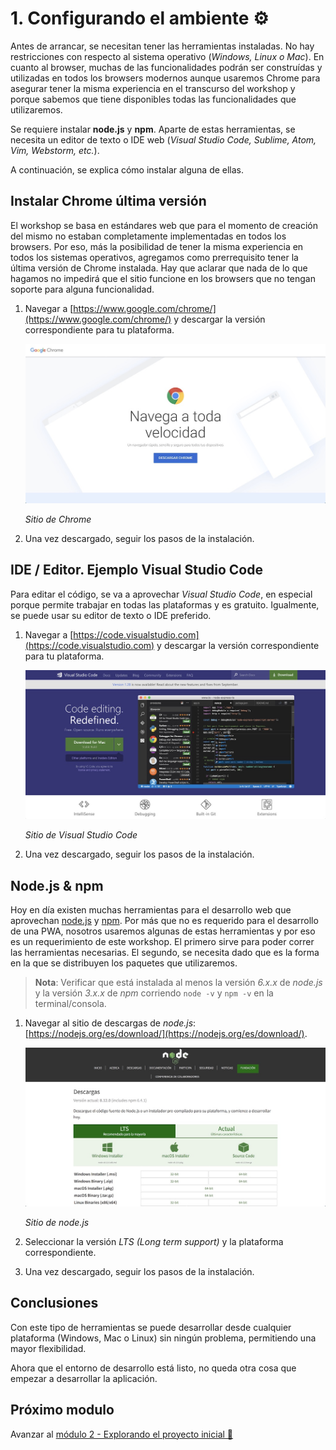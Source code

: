 # 1. Configurando el ambiente ⚙

Antes de arrancar, se necesitan tener las herramientas instaladas. No hay restricciones con respecto al sistema operativo (_Windows, Linux o Mac_).
En cuanto al browser, muchas de las funcionalidades podrán ser construídas y utilizadas en todos los browsers modernos aunque usaremos Chrome para asegurar tener la misma experiencia en el transcurso del workshop y porque sabemos que tiene disponibles todas las funcionalidades que utilizaremos. 

Se requiere instalar **node.js** y **npm**. Aparte de estas herramientas, se necesita un editor de texto o IDE web (_Visual Studio Code, Sublime, Atom, Vim, Webstorm, etc._). 

A continuación, se explica cómo instalar alguna de ellas.


## Instalar Chrome última versión

El workshop se basa en estándares web que para el momento de creación del mismo no estaban completamente implementadas en todos los browsers. Por eso, más la posibilidad de tener la misma experiencia en todos los sistemas operativos, agregamos como prerrequisito tener la última versión de Chrome instalada. Hay que aclarar que nada de lo que hagamos no impedirá que el sitio funcione en los browsers que no tengan soporte para alguna funcionalidad.

1. Navegar a [https://www.google.com/chrome/](https://www.google.com/chrome/) y descargar la versión correspondiente para tu plataforma.

    ![Sitio de Chrome](./images/chrome.jpg "Sitio de Chrome")

    _Sitio de Chrome_

1. Una vez descargado, seguir los pasos de la instalación.

## IDE / Editor. Ejemplo Visual Studio Code

Para editar el código, se va a aprovechar _Visual Studio Code_, en especial porque permite trabajar en todas las plataformas y es gratuito. Igualmente, se puede usar su editor de texto o IDE preferido.

1. Navegar a [https://code.visualstudio.com](https://code.visualstudio.com) y descargar la versión correspondiente para tu plataforma.

    ![Sitio de Visual Studio Code](./images/vs-code.jpg "Sitio de Visual Studio Code")

    _Sitio de Visual Studio Code_

1. Una vez descargado, seguir los pasos de la instalación.


## Node.js & npm

Hoy en día existen muchas herramientas para el desarrollo web que aprovechan [node.js](https://nodejs.org) y [npm](https://www.npmjs.com). Por más que no es requerido para el desarrollo de una PWA, nosotros usaremos algunas de estas herramientas y por eso es un requerimiento de este workshop. El primero sirve para poder correr las herramientas necesarias. El segundo, se necesita dado que es la forma en la que se distribuyen los paquetes que utilizaremos.

> **Nota**: Verificar que está instalada al menos la versión _6.x.x_ de _node.js_ y la versión _3.x.x_ de _npm_ corriendo `node -v` y `npm -v` en la terminal/consola.

1. Navegar al sitio de descargas de _node.js_: [https://nodejs.org/es/download/](https://nodejs.org/es/download/).

    ![Sitio de node.js](./images/nodejs.jpg "Sitio de node.js")

    _Sitio de node.js_

1. Seleccionar la versión _LTS (Long term support)_ y la plataforma correspondiente.

1. Una vez descargado, seguir los pasos de la instalación.


## Conclusiones

Con este tipo de herramientas se puede desarrollar desde cualquier plataforma (Windows, Mac o Linux) sin ningún problema, permitiendo una mayor flexibilidad.

Ahora que el entorno de desarrollo está listo, no queda otra cosa que empezar a desarrollar la aplicación.


## Próximo modulo
Avanzar al [módulo 2 - Explorando el proyecto inicial 🔎](../02-proyecto)
